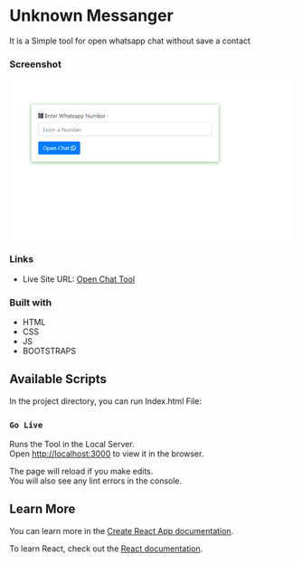 # Unknown Messanger 

It is a Simple tool for open whatsapp chat without save a contact

### Screenshot
![](./Design/ss1.png)

### Links

-  Live Site URL: [Open Chat Tool](https://milanbhojani.github.io/unknownmessager.github.io/)

### Built with

- HTML
- CSS
- JS
- BOOTSTRAPS


## Available Scripts

In the project directory, you can run Index.html File:

### `Go Live`

Runs the Tool in the Local Server.<br />
Open [http://localhost:3000](http://localhost:3000) to view it in the browser.

The page will reload if you make edits.<br />
You will also see any lint errors in the console.

## Learn More

You can learn more in the [Create React App documentation](https://facebook.github.io/create-react-app/docs/getting-started).

To learn React, check out the [React documentation](https://reactjs.org/).
